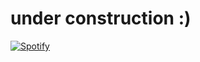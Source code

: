 # under construction :)

[![Spotify](https://spotify-github-profile.vercel.app/api/view?uid=uditagowdety&cover_image=true&theme=default&show_offline=false&background_color=121212&interchange=true&bar_color_cover=true)](https://open.spotify.com/user/yourusername)
